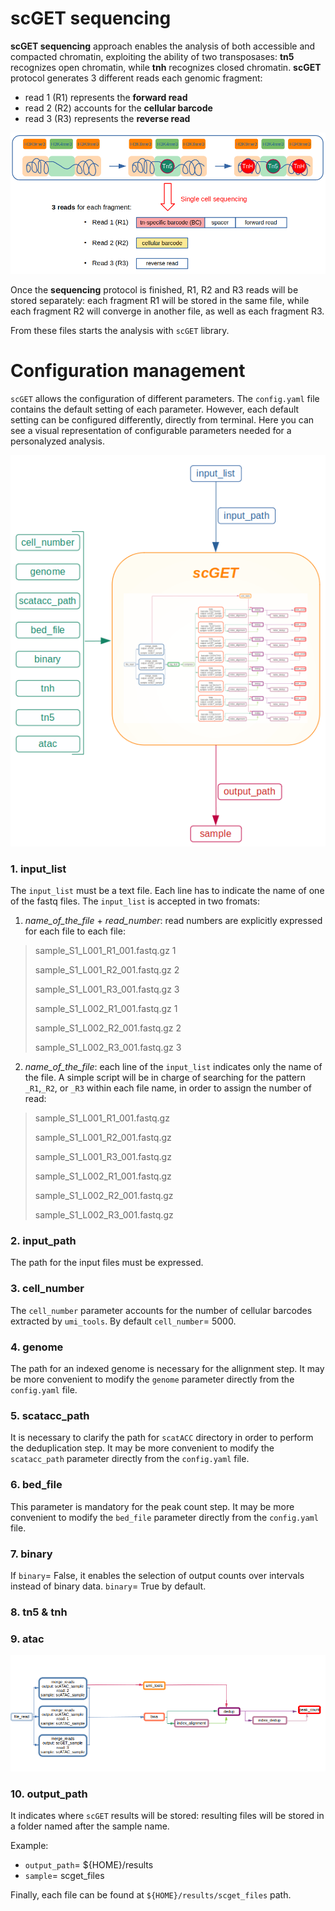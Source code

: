 # scGET sequencing
**scGET sequencing** approach enables the analysis of both accessible and compacted chromatin, exploiting the ability of two transposases: **tn5** recognizes open chromatin, while **tnh** recognizes closed chromatin. **scGET** protocol generates 3 different reads each genomic fragment:
- read 1 (R1) represents the **forward read**
- read 2 (R2) accounts for the **cellular barcode**
- read 3 (R3) represents the **reverse read**
<img src="img/scget_workflow.png" alt="img/scget_workflow" width="700"/>

Once the **sequencing** protocol is finished, R1, R2 and R3 reads will be stored separately: each fragment R1 will be stored in the same file, while each fragment R2 will converge in another file, as well as each fragment R3.


From these files starts the analysis with `scGET` library.



# Configuration management
`scGET` allows the configuration of different parameters. The `config.yaml` file contains the default setting of each parameter. However, each default setting can be configured differently, directly from terminal. Here you can see a visual representation of configurable parameters needed for a personalyzed analysis.

![img/scget_params](img/scget_params.png)


### 1. input_list



The `input_list` must be a text file. Each line has to indicate the name of one of the fastq files. The `input_list` is accepted in two fromats:
1. *name_of_the_file* + *read_number*: read numbers are explicitly expressed for each file to each file:
> sample_S1_L001_R1_001.fastq.gz 1
> 
> sample_S1_L001_R2_001.fastq.gz 2
> 
> sample_S1_L001_R3_001.fastq.gz 3
> 
> sample_S1_L002_R1_001.fastq.gz 1
> 
> sample_S1_L002_R2_001.fastq.gz 2
> 
> sample_S1_L002_R3_001.fastq.gz 3
    

2. *name_of_the_file*: each line of the `input_list` indicates only the name of the file. A simple script will be in charge of searching for the pattern `_R1`,`_R2`, or `_R3` within each file name, in order to assign the number of read:
> sample_S1_L001_R1_001.fastq.gz 
> 
> sample_S1_L001_R2_001.fastq.gz 
> 
> sample_S1_L001_R3_001.fastq.gz 
> 
> sample_S1_L002_R1_001.fastq.gz 
> 
> sample_S1_L002_R2_001.fastq.gz 
> 
> sample_S1_L002_R3_001.fastq.gz 


### 2. input_path

The path for the input files must be expressed.

### 3. cell_number
The `cell_number` parameter accounts for the number of cellular barcodes extracted by `umi_tools`. By default `cell_number`= 5000.
### 4. genome
The path for an indexed genome is necessary for the allignment step. It may be more convenient to modify the `genome` parameter directly from the `config.yaml` file.
### 5. scatacc_path
It is necessary to clarify the path for `scatACC` directory in order to perform the deduplication step. It may be more convenient to modify the `scatacc_path` parameter directly from the `config.yaml` file.
### 6. bed_file
This parameter is mandatory for the peak count step. It may be more convenient to modify the `bed_file` parameter directly from the `config.yaml` file.
### 7. binary
If `binary`= False, it enables the selection of output counts over intervals instead of binary data. `binary`= True by default.
### 8. tn5 & tnh

### 9. atac

![img/scget_atac](img/scget_atac.png)
### 10. output_path
It indicates where `scGET` results will be stored: resulting files will be stored in a folder named after the sample name.


Example:
- `output_path`= ${HOME}/results
- `sample`= scget_files


Finally, each file can be found at `${HOME}/results/scget_files` path.
